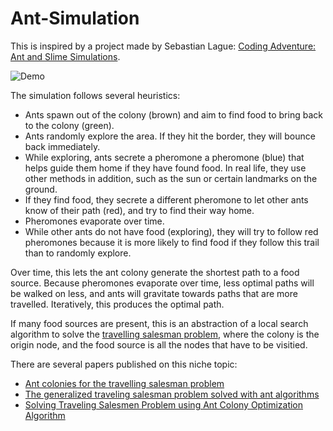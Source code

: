 # Ant-Simulation

This is inspired by a project made by Sebastian Lague: [Coding Adventure: Ant and Slime Simulations](https://www.youtube.com/watch?v=X-iSQQgOd1A&t=322s&ab_channel=SebastianLague).

![Demo](./images/demo.gif)

The simulation follows several heuristics: 

- Ants spawn out of the colony (brown) and aim to find food to bring back to the colony (green).
- Ants randomly explore the area. If they hit the border, they will bounce back immediately.
- While exploring, ants secrete a pheromone a pheromone (blue) that helps guide them home if they have found food. In real life, they use other methods in addition, such as the sun or certain landmarks on the ground.
- If they find food, they secrete a different pheromone to let other ants know of their path (red), and try to find their way home.
- Pheromones evaporate over time.
- While other ants do not have food (exploring), they will try to follow red pheromones because it is more likely to find food if they follow this trail than to randomly explore.

Over time, this lets the ant colony generate the shortest path to a food source. Because pheromones evaporate over time, less optimal paths will be walked on less, and ants will gravitate towards paths that are more travelled. Iteratively, this produces the optimal path.

If many food sources are present, this is an abstraction of a local search algorithm to solve the [travelling salesman problem](https://en.wikipedia.org/wiki/Travelling_salesman_problem), where the colony is the origin node, and the food source is all the nodes that have to be visitied.

There are several papers published on this niche topic:
- [Ant colonies for the travelling salesman problem](https://www.sciencedirect.com/science/article/abs/pii/S0303264797017085?via%3Dihub)
- [The generalized traveling salesman problem solved with ant algorithms](https://casmodeling.springeropen.com/articles/10.1186/s40294-017-0048-9)
- [Solving Traveling Salesmen Problem using Ant Colony Optimization
Algorithm](https://www.hilarispublisher.com/open-access/solving-traveling-salesmen-problem-using-ant-colony-optimizationalgorithm-2168-9679-1000260.pdf)
